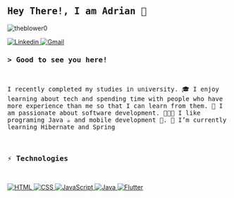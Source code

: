 
<h2 align="left">
        <samp>Hey There!, I am Adrian 👋
        </samp>
</h2>
<p align="left"> <img src="https://komarev.com/ghpvc/?username=theblower0&label=Profile%20views&color=0e75b6&style=flat" alt="theblower0" /> </p>
<p align= "left">
        <a href="#" target="_blank"><img alt="Linkedin"
                        src="https://img.shields.io/badge/-LinkedIn-0e76a8?style=flat-square&logo=Linkedin&logoColor=white">
        </a>
         <a href="#" target="_blank"><img alt="Gmail"
                        src="https://img.shields.io/badge/-Gmail-c14438?style=flat-square&logo=Gmail&logoColor=white">
        </a>
        
        

</p>



<h3 align="left"><samp>&gt; Good to see you here!</samp></h3>
<br>


<p align= "left"><samp>I recently completed my studies in university. 🎓 I enjoy learning about tech and spending time with people who have more experience than me so that I can learn from them. 🧠 
I am passionate about software development. 👨🏽‍💻 I like programing Java ☕ and mobile development 📱.
🚀 I’m currently learning Hibernate and Spring
  </samp></p>
<br>



<h3 align="left"><samp>⚡ Technologies</samp></h3>

<br>

<p align= "left">
        <a href="#" target="_blank"><img alt="HTML"
                        src="https://img.shields.io/badge/-HTML-E34F26?style=flat-square&logo=HTML5&logoColor=white">
        </a>
         <a href="#" target="_blank"><img alt="CSS"
                        src="https://img.shields.io/badge/-CSS-1572B6?style=flat-square&logo=CSS3&logoColor=white">
        </a>
        <a href="#" target="_blank"><img alt="JavaScript"
                        src="https://img.shields.io/badge/-JavaScript-323330?style=flat-square&logo=JavaScript&logoColor=F7DF1E">
        </a>
        <a href="#" target="_blank"><img alt="Java"
                        src="https://img.shields.io/badge/-Java-f44336?style=flat-square&logo=java&logoColor=white">
        </a>
        <a href="#" target="_blank"><img alt="Flutter"
                        src="https://img.shields.io/badge/Flutter-02569B?logo=flutter&logoColor=white">
        </a>
</p>
        

<!--
**theblower0/theblower0** is a ✨ _special_ ✨ repository because its `README.md` (this file) appears on your GitHub profile.

Here are some ideas to get you started:

- 🔭 I’m currently working on ...
- 🌱 I’m currently learning ...
- 👯 I’m looking to collaborate on ...
- 🤔 I’m looking for help with ...
- 💬 Ask me about ...
- 📫 How to reach me: ...
- 😄 Pronouns: ...
- ⚡ Fun fact: ...
-->
